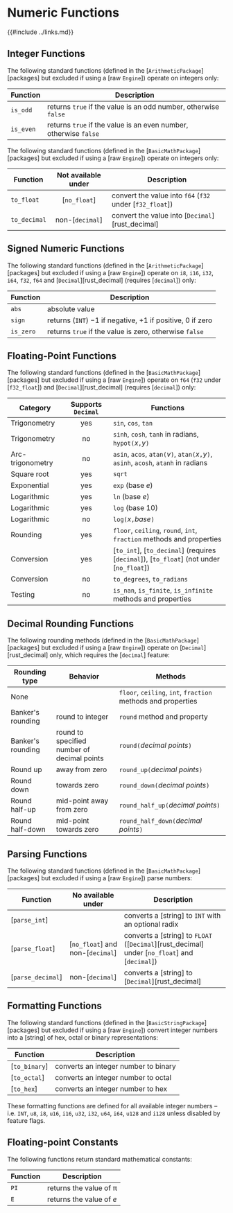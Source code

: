Numeric Functions
================

{{#include ../links.md}}


Integer Functions
-----------------

The following standard functions (defined in the [`ArithmeticPackage`][packages] but excluded if
using a [raw `Engine`]) operate on integers only:

| Function  | Description                                                      |
| --------- | ---------------------------------------------------------------- |
| `is_odd`  | returns `true` if the value is an odd number, otherwise `false`  |
| `is_even` | returns `true` if the value is an even number, otherwise `false` |

The following standard functions (defined in the [`BasicMathPackage`][packages] but excluded if
using a [raw `Engine`]) operate on integers only:

| Function     | Not available under | Description                                              |
| ------------ | :-----------------: | -------------------------------------------------------- |
| `to_float`   |    [`no_float`]     | convert the value into `f64` (`f32` under [`f32_float`]) |
| `to_decimal` |   non-[`decimal`]   | convert the value into [`Decimal`][rust_decimal]         |


Signed Numeric Functions
------------------------

The following standard functions (defined in the [`ArithmeticPackage`][packages] but excluded if
using a [raw `Engine`]) operate on `i8`, `i16`, `i32`, `i64`, `f32`, `f64` and [`Decimal`][rust_decimal] (requires
[`decimal`]) only:

| Function  | Description                                                          |
| --------- | -------------------------------------------------------------------- |
| `abs`     | absolute value                                                       |
| `sign`    | returns (`INT`) &minus;1 if negative, &plus;1 if positive, 0 if zero |
| `is_zero` | returns `true` if the value is zero, otherwise `false`               |


Floating-Point Functions
-----------------------

The following standard functions (defined in the [`BasicMathPackage`][packages] but excluded if
using a [raw `Engine`]) operate on `f64` (`f32` under [`f32_float`]) and [`Decimal`][rust_decimal]
(requires [`decimal`]) only:

| Category         | Supports `Decimal` | Functions                                                                                |
| ---------------- | :----------------: | ---------------------------------------------------------------------------------------- |
| Trigonometry     |        yes         | `sin`, `cos`, `tan`                                                                      |
| Trigonometry     |         no         | `sinh`, `cosh`, `tanh` in radians, `hypot(`_x_`,`_y_`)`                                  |
| Arc-trigonometry |         no         | `asin`, `acos`, `atan(`_v_`)`, `atan(`_x_`,`_y_`)`, `asinh`, `acosh`, `atanh` in radians |
| Square root      |        yes         | `sqrt`                                                                                   |
| Exponential      |        yes         | `exp` (base _e_)                                                                         |
| Logarithmic      |        yes         | `ln` (base _e_)                                                                          |
| Logarithmic      |        yes         | `log` (base 10)                                                                          |
| Logarithmic      |         no         | `log(`_x_`,`_base_`)`                                                                    |
| Rounding         |        yes         | `floor`, `ceiling`, `round`, `int`, `fraction` methods and properties                    |
| Conversion       |        yes         | [`to_int`], [`to_decimal`] (requires [`decimal`]), [`to_float`] (not under [`no_float`]) |
| Conversion       |         no         | `to_degrees`, `to_radians`                                                               |
| Testing          |         no         | `is_nan`, `is_finite`, `is_infinite` methods and properties                              |


Decimal Rounding Functions
--------------------------

The following rounding methods (defined in the [`BasicMathPackage`][packages] but excluded if using a [raw `Engine`])
operate on [`Decimal`][rust_decimal] only, which requires the [`decimal`] feature:

| Rounding type     | Behavior                                    | Methods                                                      |
| ----------------- | ------------------------------------------- | ------------------------------------------------------------ |
| None              |                                             | `floor`, `ceiling`, `int`, `fraction` methods and properties |
| Banker's rounding | round to integer                            | `round` method and property                                  |
| Banker's rounding | round to specified number of decimal points | `round(`_decimal points_`)`                                  |
| Round up          | away from zero                              | `round_up(`_decimal points_`)`                               |
| Round down        | towards zero                                | `round_down(`_decimal points_`)`                             |
| Round half-up     | mid-point away from zero                    | `round_half_up(`_decimal points_`)`                          |
| Round half-down   | mid-point towards zero                      | `round_half_down(`_decimal points_`)`                        |


Parsing Functions
-----------------

The following standard functions (defined in the [`BasicMathPackage`][packages] but excluded if using a [raw `Engine`])
parse numbers:

| Function          |        No available under        | Description                                                                                   |
| ----------------- | :------------------------------: | --------------------------------------------------------------------------------------------- |
| [`parse_int`]     |                                  | converts a [string] to `INT` with an optional radix                                           |
| [`parse_float`]   | [`no_float`] and non-[`decimal`] | converts a [string] to `FLOAT` ([`Decimal`][rust_decimal] under [`no_float`] and [`decimal`]) |
| [`parse_decimal`] |         non-[`decimal`]          | converts a [string] to [`Decimal`][rust_decimal]                                              |


Formatting Functions
--------------------

The following standard functions (defined in the [`BasicStringPackage`][packages] but excluded if using a [raw `Engine`])
convert integer numbers into a [string] of hex, octal or binary representations:

| Function      | Description                          |
| ------------- | ------------------------------------ |
| [`to_binary`] | converts an integer number to binary |
| [`to_octal`]  | converts an integer number to octal  |
| [`to_hex`]    | converts an integer number to hex    |

These formatting functions are defined for all available integer numbers &ndash; i.e. `INT`, `u8`, `i8`,
`u16`, `i16`, `u32`, `i32`, `u64`, `i64`, `u128` and `i128` unless disabled by feature flags.


Floating-point Constants
------------------------

The following functions return standard mathematical constants:

| Function | Description               |
| -------- | ------------------------- |
| `PI`     | returns the value of &pi; |
| `E`      | returns the value of _e_  |
